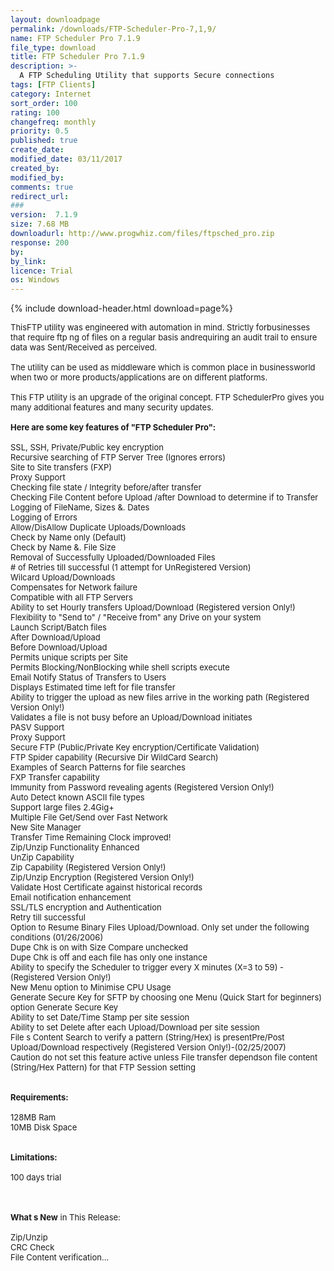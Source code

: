 ```yaml
---
layout: downloadpage
permalink: /downloads/FTP-Scheduler-Pro-7,1,9/
name: FTP Scheduler Pro 7.1.9
file_type: download
title: FTP Scheduler Pro 7.1.9
description: >-
  A FTP Scheduling Utility that supports Secure connections
tags: [FTP Clients]
category: Internet
sort_order: 100
rating: 100
changefreq: monthly
priority: 0.5
published: true
create_date: 
modified_date: 03/11/2017
created_by: 
modified_by: 
comments: true
redirect_url: 
### 
version:  7.1.9
size: 7.68 MB
downloadurl: http://www.progwhiz.com/files/ftpsched_pro.zip
response: 200
by: 
by_link: 
licence: Trial 
os: Windows
---
```


{% include download-header.html download=page%}

<p style="fix-download-text !important">
<p><font size="2">ThisFTP utility was engineered with automation in mind. Strictly forbusinesses that require ftp ng of files on a regular basis andrequiring an audit trail to ensure data was Sent/Received as perceived.<br />
<br />
The utility can be used as middleware which is common place in businessworld when two or more products/applications are on different platforms.<br />
<br />
This FTP utility is an upgrade of the original concept. FTP SchedulerPro gives you many additional features and many security updates.<br />
<br />
<span><strong>Here are some key features of "FTP Scheduler Pro":</strong></span><br />
<br />
SSL, SSH, Private/Public key encryption <br />
Recursive searching of FTP Server Tree (Ignores errors) <br />
Site to Site transfers (FXP) <br />
Proxy Support <br />
Checking file state / Integrity before/after transfer <br />
Checking File Content before Upload /after Download to determine if to Transfer <br />
Logging of FileName, Sizes &amp;. Dates <br />
Logging of Errors <br />
Allow/DisAllow Duplicate Uploads/Downloads <br />
Check by Name only (Default)<br />
Check by Name &amp;. File Size <br />
Removal of Successfully Uploaded/Downloaded Files <br />
# of Retries till successful (1 attempt for UnRegistered Version) <br />
Wilcard Upload/Downloads <br />
Compensates for Network failure <br />
Compatible with all FTP Servers <br />
Ability to set Hourly transfers Upload/Download (Registered version Only!) <br />
Flexibility to "Send to" / "Receive from" any Drive on your system <br />
Launch Script/Batch files <br />
After Download/Upload<br />
Before Download/Upload <br />
Permits unique scripts per Site <br />
Permits Blocking/NonBlocking while shell scripts execute <br />
Email Notify Status of Transfers to Users <br />
Displays Estimated time left for file transfer <br />
Ability to trigger the upload as new files arrive in the working path (Registered Version Only!) <br />
Validates a file is not busy before an Upload/Download initiates <br />
PASV Support <br />
Proxy Support <br />
Secure FTP (Public/Private Key encryption/Certificate Validation) <br />
FTP Spider capability (Recursive Dir WildCard Search) <br />
Examples of Search Patterns for file searches <br />
FXP Transfer capability <br />
Immunity from Password revealing agents (Registered Version Only!) <br />
Auto Detect known ASCII file types <br />
Support large files 2.4Gig+ <br />
Multiple File Get/Send over Fast Network <br />
New Site Manager <br />
Transfer Time Remaining Clock improved! <br />
Zip/Unzip Functionality Enhanced <br />
UnZip Capability <br />
Zip Capability (Registered Version Only!) <br />
Zip/Unzip Encryption (Registered Version Only!) <br />
Validate Host Certificate against historical records <br />
Email notification enhancement <br />
SSL/TLS encryption and Authentication <br />
Retry till successful <br />
Option to Resume Binary Files Upload/Download. Only set under the following conditions (01/26/2006) <br />
Dupe Chk is on with Size Compare unchecked <br />
Dupe Chk is off and each file has only one instance<br />
Ability to specify the Scheduler to trigger every X minutes (X=3 to 59) -(Registered Version Only!) <br />
New Menu option to Minimise CPU Usage <br />
Generate Secure Key for SFTP by choosing one Menu (Quick Start for beginners) option Generate Secure Key <br />
Ability to set Date/Time Stamp per site session <br />
Ability to set Delete after each Upload/Download per site session <br />
File s Content Search to verify a pattern (String/Hex) is presentPre/Post Upload/Download respectively (Registered Version Only!)-(02/25/2007) <br />
Caution do not set this feature active unless File transfer dependson file content (String/Hex Pattern) for that FTP Session setting<br />
<br />
<br />
<span><strong>Requirements:</strong></span><br />
<br />
128MB Ram<br />
10MB Disk Space<br />
<br />
<br />
<span><strong>Limitations:</strong></span><br />
<br />
100 days trial<br />
</font></p>
<div class="celltext_big"><br />
<br />
<font size="2"><strong>What s New</strong> in This Release:<br />
<br />
Zip/Unzip<br />
CRC Check<br />
File Content verification... </font></div></p>
